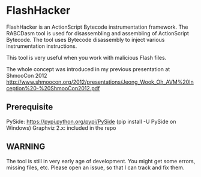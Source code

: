 # FlashHacker

FlashHacker is an ActionScript Bytecode instrumentation framework. The RABCDasm tool is used for disassembling and assembling of ActionScript Bytecode. The tool uses Bytecode disassembly to inject various instrumentation instructions.

This tool is very useful when you work with malicious Flash files.

The whole concept was introduced in my previous presentation at ShmooCon 2012
   http://www.shmoocon.org/2012/presentations/Jeong_Wook_Oh_AVM%20Inception%20-%20ShmooCon2012.pdf

## Prerequisite
PySide: https://pypi.python.org/pypi/PySide (pip install -U PySide on Windows)
Graphviz 2.x: included in the repo

## WARNING
The tool is still in very early age of development. You might get some errors, missing files, etc. Please open an issue, so that I can track and fix them.
